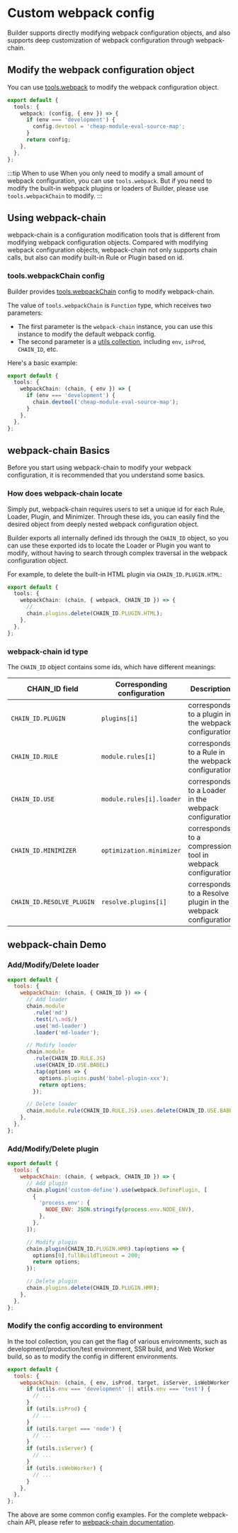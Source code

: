 # Custom webpack config

Builder supports directly modifying webpack configuration objects, and also supports deep customization of webpack configuration through webpack-chain.

## Modify the webpack configuration object

You can use [tools.webpack](/api/config-tools.html#toolswebpack) to modify the webpack configuration object.

```ts
export default {
  tools: {
    webpack: (config, { env }) => {
      if (env === 'development') {
        config.devtool = 'cheap-module-eval-source-map';
      }
      return config;
    },
  },
};
```

:::tip When to use
When you only need to modify a small amount of webpack configuration, you can use `tools.webpack`. But if you need to modify the built-in webpack plugins or loaders of Builder, please use `tools.webpackChain` to modify.
:::

## Using webpack-chain

webpack-chain is a configuration modification tools that is different from modifying webpack configuration objects. Compared with modifying webpack configuration objects, webpack-chain not only supports chain calls, but also can modify built-in Rule or Plugin based on id.

### tools.webpackChain config

Builder provides [tools.webpackChain](/api/config-tools.html#toolswebpackchain) config to modify webpack-chain.

The value of `tools.webpackChain` is `Function` type, which receives two parameters:

- The first parameter is the `webpack-chain` instance, you can use this instance to modify the default webpack config.
- The second parameter is a [utils collection](/en/api/config-tools.html#utils-2), including `env`, `isProd`, `CHAIN_ID`, etc.

Here's a basic example:

```ts
export default {
  tools: {
    webpackChain: (chain, { env }) => {
      if (env === 'development') {
        chain.devtool('cheap-module-eval-source-map');
      }
    },
  },
};
```

## webpack-chain Basics

Before you start using webpack-chain to modify your webpack configuration, it is recommended that you understand some basics.

### How does webpack-chain locate

Simply put, webpack-chain requires users to set a unique id for each Rule, Loader, Plugin, and Minimizer. Through these ids, you can easily find the desired object from deeply nested webpack configuration object.

Builder exports all internally defined ids through the `CHAIN_ID` object, so you can use these exported ids to locate the Loader or Plugin you want to modify, without having to search through complex traversal in the webpack configuration object.

For example, to delete the built-in HTML plugin via `CHAIN_ID.PLUGIN.HTML`:

```ts
export default {
  tools: {
    webpackChain: (chain, { webpack, CHAIN_ID }) => {
      //
      chain.plugins.delete(CHAIN_ID.PLUGIN.HTML);
    },
  },
};
```

### webpack-chain id type

The `CHAIN_ID` object contains some ids, which have different meanings:

| CHAIN_ID field            | Corresponding configuration | Description                                                  |
| ------------------------- | --------------------------- | ------------------------------------------------------------ |
| `CHAIN_ID.PLUGIN`         | `plugins[i]`                | corresponds to a plugin in the webpack configuration         |
| `CHAIN_ID.RULE`           | `module.rules[i]`           | corresponds to a Rule in the webpack configuration           |
| `CHAIN_ID.USE`            | `module.rules[i].loader`    | corresponds to a Loader in the webpack configuration         |
| `CHAIN_ID.MINIMIZER`      | `optimization.minimizer`    | corresponds to a compression tool in webpack configuration   |
| `CHAIN_ID.RESOLVE_PLUGIN` | `resolve.plugins[i]`        | corresponds to a Resolve plugin in the webpack configuration |

## webpack-chain Demo

### Add/Modify/Delete loader

```js
export default {
  tools: {
    webpackChain: (chain, { CHAIN_ID }) => {
      // Add loader
      chain.module
        .rule('md')
        .test(/\.md$/)
        .use('md-loader')
        .loader('md-loader');

      // Modify loader
      chain.module
        .rule(CHAIN_ID.RULE.JS)
        .use(CHAIN_ID.USE.BABEL)
        .tap(options => {
          options.plugins.push('babel-plugin-xxx');
          return options;
        });

      // Delete loader
      chain.module.rule(CHAIN_ID.RULE.JS).uses.delete(CHAIN_ID.USE.BABEL);
    },
  },
};
```

### Add/Modify/Delete plugin

```js
export default {
  tools: {
    webpackChain: (chain, { webpack, CHAIN_ID }) => {
      // Add plugin
      chain.plugin('custom-define').use(webpack.DefinePlugin, [
        {
          'process.env': {
            NODE_ENV: JSON.stringify(process.env.NODE_ENV),
          },
        },
      ]);

      // Modify plugin
      chain.plugin(CHAIN_ID.PLUGIN.HMR).tap(options => {
        options[0].fullBuildTimeout = 200;
        return options;
      });

      // Delete plugin
      chain.plugins.delete(CHAIN_ID.PLUGIN.HMR);
    },
  },
};
```

### Modify the config according to environment

In the tool collection, you can get the flag of various environments, such as development/production/test environment, SSR build, and Web Worker build, so as to modify the config in different environments.

```js
export default {
  tools: {
    webpackChain: (chain, { env, isProd, target, isServer, isWebWorker }) => {
      if (utils.env === 'development' || utils.env === 'test') {
        // ...
      }
      if (utils.isProd) {
        // ...
      }
      if (utils.target === 'node') {
        // ...
      }
      if (utils.isServer) {
        // ...
      }
      if (utils.isWebWorker) {
        // ...
      }
    },
  },
};
```

The above are some common config examples. For the complete webpack-chain API, please refer to [webpack-chain documentation](https://github.com/neutrinojs/webpack-chain).
